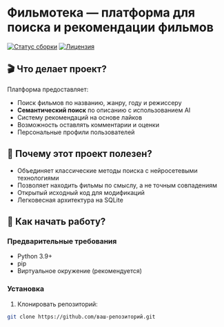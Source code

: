 # Фильмотека — платформа для поиска и рекомендации фильмов

[![Статус сборки](https://img.shields.io/badge/статус-в%20разработке-yellow)](https://github.com/ваш-репозиторий)
[![Лицензия](https://img.shields.io/badge/лицензия-MIT-blue)](https://opensource.org/licenses/MIT)

## 🎬 Что делает проект?
Платформа предоставляет:
- Поиск фильмов по названию, жанру, году и режиссеру
- **Семантический поиск** по описанию с использованием AI
- Систему рекомендаций на основе лайков
- Возможность оставлять комментарии и оценки
- Персональные профили пользователей

## 🌟 Почему этот проект полезен?
- Объединяет классические методы поиска с нейросетевыми технологиями
- Позволяет находить фильмы по смыслу, а не точным совпадениям
- Открытый исходный код для модификаций
- Легковесная архитектура на SQLite

## 🚀 Как начать работу?

### Предварительные требования
- Python 3.9+
- pip
- Виртуальное окружение (рекомендуется)

### Установка
1. Клонировать репозиторий:
```bash
git clone https://github.com/ваш-репозиторий.git
